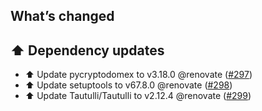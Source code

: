 ## What’s changed

## ⬆️ Dependency updates

- ⬆️ Update pycryptodomex to v3.18.0 @renovate ([#297](https://github.com/hassio-addons/addon-tautulli/pull/297))
- ⬆️ Update setuptools to v67.8.0 @renovate ([#298](https://github.com/hassio-addons/addon-tautulli/pull/298))
- ⬆️ Update Tautulli/Tautulli to v2.12.4 @renovate ([#299](https://github.com/hassio-addons/addon-tautulli/pull/299))
